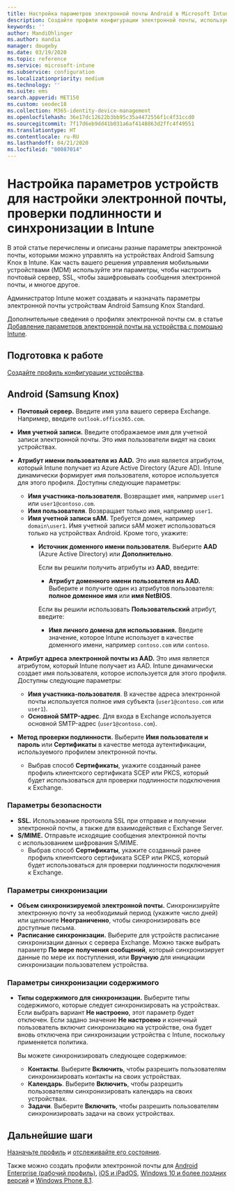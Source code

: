 ```yaml
---
title: Настройка параметров электронной почты Android в Microsoft Intune в Azure | Документация Майкрософт
description: Создайте профили конфигурации электронной почты, использующие серверы Exchange, и извлеките атрибуты из Azure Active Directory. Включите SSL или SMIME, выполните проверку подлинности пользователей с применением сертификатов или имени пользователя и пароля, а также синхронизируйте электронную почту и расписания на устройствах Android Samsung Knox с помощью Microsoft Intune.
keywords: ''
author: MandiOhlinger
ms.author: mandia
manager: dougeby
ms.date: 03/19/2020
ms.topic: reference
ms.service: microsoft-intune
ms.subservice: configuration
ms.localizationpriority: medium
ms.technology: ''
ms.suite: ems
search.appverid: MET150
ms.custom: seodec18
ms.collection: M365-identity-device-management
ms.openlocfilehash: 36e17dc12622b3bb95c35a4472556f1c4f31ccd0
ms.sourcegitcommit: 7f17d6eb9dd41b031a6af4148863d2ffc4f49551
ms.translationtype: HT
ms.contentlocale: ru-RU
ms.lasthandoff: 04/21/2020
ms.locfileid: "80087014"
---
```

# <a name="android-device-settings-to-configure-email-authentication-and-synchronization-in-intune"></a>Настройка параметров устройств для настройки электронной почты, проверки подлинности и синхронизации в Intune

В этой статье перечислены и описаны разные параметры электронной почты, которыми можно управлять на устройствах Android Samsung Knox в Intune. Как часть вашего решения управления мобильными устройствами (MDM) используйте эти параметры, чтобы настроить почтовый сервер, SSL, чтобы зашифровывать сообщения электронной почты, и многое другое.

Администратор Intune может создавать и назначать параметры электронной почты устройствам Android Samsung Knox Standard.

Дополнительные сведения о профилях электронной почты см. в статье [Добавление параметров электронной почты на устройства с помощью Intune](email-settings-configure.md).

## <a name="before-you-begin"></a>Подготовка к работе

[Создайте профиль конфигурации устройства](email-settings-configure.md).

## <a name="android-samsung-knox"></a>Android (Samsung Knox)

- **Почтовый сервер.** Введите имя узла вашего сервера Exchange. Например, введите `outlook.office365.com`.
- **Имя учетной записи.** Введите отображаемое имя для учетной записи электронной почты. Это имя пользователи видят на своих устройствах.
- **Атрибут имени пользователя из AAD.** Это имя является атрибутом, который Intune получает из Azure Active Directory (Azure AD). Intune динамически формирует имя пользователя, которое используется для этого профиля. Доступны следующие параметры:
  - **Имя участника-пользователя.** Возвращает имя, например `user1` или `user1@contoso.com`.
  - **Имя пользователя**. Возвращает только имя, например `user1`.
  - **Имя учетной записи sAM.** Требуется домен, например `domain\user1`. Имя учетной записи sAM может использоваться только на устройствах Android. Кроме того, укажите:  
    - **Источник доменного имени пользователя.** Выберите **AAD** (Azure Active Directory) или **Дополнительно**.

      Если вы решили получить атрибуты из **AAD**, введите:
      - **Атрибут доменного имени пользователя из AAD.** Выберите и получите один из атрибутов пользователя: **полное доменное имя** или **имя NetBIOS**.

      Если вы решили использовать **Пользовательский** атрибут, введите:
      - **Имя личного домена для использования.** Введите значение, которое Intune использует в качестве доменного имени, например `contoso.com` или `contoso`.

- **Атрибут адреса электронной почты из AAD.** Это имя является атрибутом, который Intune получает из AAD. Intune динамически создает имя пользователя, которое используется для этого профиля. Доступны следующие параметры:
  - **Имя участника-пользователя**. В качестве адреса электронной почты используется полное имя субъекта (`user1@contoso.com` или `user1`).
  - **Основной SMTP-адрес**. Для входа в Exchange используется основной SMTP-адрес (`user1@contoso.com`).

- **Метод проверки подлинности.** Выберите **Имя пользователя и пароль** или **Сертификаты** в качестве метода аутентификации, используемого профилем электронной почты.
  - Выбрав способ **Сертификаты**, укажите созданный ранее профиль клиентского сертификата SCEP или PKCS, который будет использоваться для проверки подлинности подключения к Exchange.

### <a name="security-settings"></a>Параметры безопасности

- **SSL.** Использование протокола SSL при отправке и получении электронной почты, а также для взаимодействия с Exchange Server.
- **S/MIME.** Отправьте исходящие сообщения электронной почты с использованием шифрования S/MIME.
  - Выбрав способ **Сертификаты**, укажите созданный ранее профиль клиентского сертификата SCEP или PKCS, который будет использоваться для проверки подлинности подключения к Exchange.

### <a name="synchronization-settings"></a>Параметры синхронизации

- **Объем синхронизируемой электронной почты.** Синхронизируйте электронную почту за необходимый период (укажите число дней) или щелкните **Неограниченно**, чтобы синхронизировать все доступные письма.
- **Расписание синхронизации.** Выберите для устройств расписание синхронизации данных с сервера Exchange. Можно также выбрать параметр **По мере получения сообщений**, который синхронизирует данные по мере их поступления, или **Вручную** для инициации синхронизации пользователем устройства.

### <a name="content-sync-settings"></a>Параметры синхронизации содержимого

- **Типы содержимого для синхронизации.** Выберите типы содержимого, которые следует синхронизировать на устройствах. Если выбрать вариант **Не настроено**, этот параметр будет отключен. Если задано значение **Не настроено** и конечный пользователь включит синхронизацию на устройстве, она будет вновь отключена при синхронизации устройства с Intune, поскольку применяется политика. 

  Вы можете синхронизировать следующее содержимое:  
  - **Контакты**. Выберите **Включить**, чтобы разрешить пользователям синхронизировать контакты на своих устройствах.
  - **Календарь**. Выберите **Включить**, чтобы разрешить пользователям синхронизировать календарь на своих устройствах.
  - **Задачи**. Выберите **Включить**, чтобы разрешить пользователям синхронизировать задачи на своих устройствах.

## <a name="next-steps"></a>Дальнейшие шаги

[Назначьте профиль](device-profile-assign.md) и [отслеживайте его состояние](device-profile-monitor.md).

Также можно создать профили электронной почты для [Android Enterprise (рабочий профиль)](email-settings-android-enterprise.md), [iOS и iPadOS](email-settings-ios.md), [Windows 10 и более поздних версий](email-settings-windows-10.md) и [Windows Phone 8.1](email-settings-windows-phone-8-1.md).
